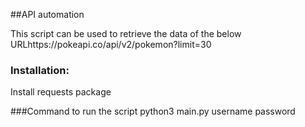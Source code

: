 ##API automation

This script can be used to retrieve the data of the below URLhttps://pokeapi.co/api/v2/pokemon?limit=30

### Installation:
Install requests package

###Command to run the script
python3 main.py username password
